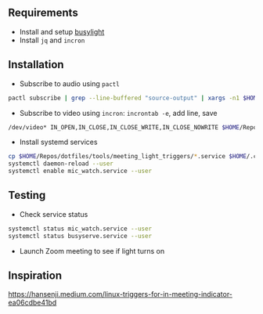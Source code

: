 ## Requirements
* Install and setup [busylight](https://github.com/JnyJny/busylight)
* Install `jq` and `incron`

## Installation
* Subscribe to audio using `pactl`
``` bash
pactl subscribe | grep --line-buffered "source-output" | xargs -n1 $HOME/Repos/dotfiles/tools/meeting_light_triggers/echo_meeting_status.sh
```
* Subscribe to video using `incron`: `incrontab -e`, add line, save
``` bash
/dev/video* IN_OPEN,IN_CLOSE,IN_CLOSE_WRITE,IN_CLOSE_NOWRITE $HOME/Repos/dotfiles/tools/meeting_light_triggers/echo_meeting_status.sh
```
* Install systemd services
``` bash
cp $HOME/Repos/dotfiles/tools/meeting_light_triggers/*.service $HOME/.config/systemd/user
systemctl daemon-reload --user
systemctl enable mic_watch.service --user
```

## Testing
* Check service status
``` bash
systemctl status mic_watch.service --user
systemctl status busyserve.service --user
```
* Launch Zoom meeting to see if light turns on

## Inspiration
https://hansenji.medium.com/linux-triggers-for-in-meeting-indicator-ea06cdbe41bd